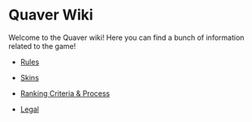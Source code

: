 # Quaver Wiki

Welcome to the Quaver wiki! Here you can find a bunch of information related to the game!

* [Rules](/Rules/)
* [Skins](/Skins/)
* [Ranking Criteria & Process](/Ranking/)

* [Legal](/Legal/)
